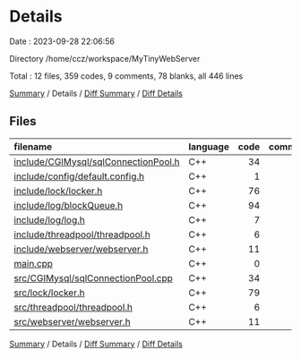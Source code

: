# Details

Date : 2023-09-28 22:06:56

Directory /home/ccz/workspace/MyTinyWebServer

Total : 12 files,  359 codes, 9 comments, 78 blanks, all 446 lines

[Summary](results.md) / Details / [Diff Summary](diff.md) / [Diff Details](diff-details.md)

## Files
| filename | language | code | comment | blank | total |
| :--- | :--- | ---: | ---: | ---: | ---: |
| [include/CGIMysql/sqlConnectionPool.h](/include/CGIMysql/sqlConnectionPool.h) | C++ | 34 | 1 | 12 | 47 |
| [include/config/default.config.h](/include/config/default.config.h) | C++ | 1 | 0 | 1 | 2 |
| [include/lock/locker.h](/include/lock/locker.h) | C++ | 76 | 0 | 17 | 93 |
| [include/log/blockQueue.h](/include/log/blockQueue.h) | C++ | 94 | 5 | 16 | 115 |
| [include/log/log.h](/include/log/log.h) | C++ | 7 | 0 | 2 | 9 |
| [include/threadpool/threadpool.h](/include/threadpool/threadpool.h) | C++ | 6 | 1 | 1 | 8 |
| [include/webserver/webserver.h](/include/webserver/webserver.h) | C++ | 11 | 0 | 2 | 13 |
| [main.cpp](/main.cpp) | C++ | 0 | 0 | 1 | 1 |
| [src/CGIMysql/sqlConnectionPool.cpp](/src/CGIMysql/sqlConnectionPool.cpp) | C++ | 34 | 1 | 5 | 40 |
| [src/lock/locker.h](/src/lock/locker.h) | C++ | 79 | 0 | 18 | 97 |
| [src/threadpool/threadpool.h](/src/threadpool/threadpool.h) | C++ | 6 | 1 | 1 | 8 |
| [src/webserver/webserver.h](/src/webserver/webserver.h) | C++ | 11 | 0 | 2 | 13 |

[Summary](results.md) / Details / [Diff Summary](diff.md) / [Diff Details](diff-details.md)